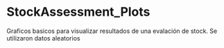 # StockAssessment_Plots

Graficos basicos para visualizar resultados de una evalación de stock.
Se utilizaron datos aleatorios
